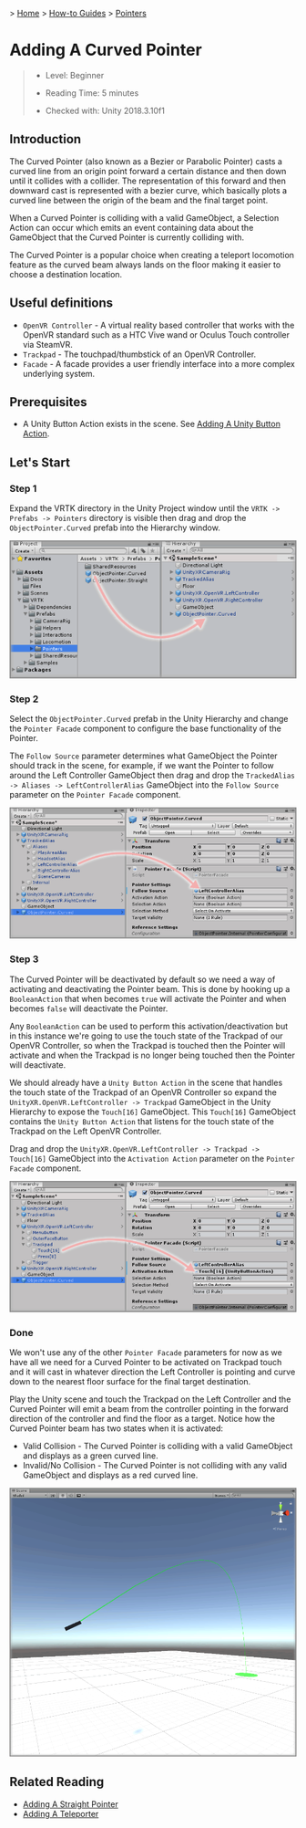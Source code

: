 &gt; [Home](../../../../README.md) &gt; [How-to Guides](../../README.md) &gt; [Pointers](../README.md)

# Adding A Curved Pointer

> * Level: Beginner
>
> * Reading Time: 5 minutes
>
> * Checked with: Unity 2018.3.10f1

## Introduction

The Curved Pointer (also known as a Bezier or Parabolic Pointer) casts a curved line from an origin point forward a certain distance and then down until it collides with a collider. The representation of this forward and then downward cast is represented with a bezier curve, which basically plots a curved line between the origin of the beam and the final target point.

When a Curved Pointer is colliding with a valid GameObject, a Selection Action can occur which emits an event containing data about the GameObject that the Curved Pointer is currently colliding with.

The Curved Pointer is a popular choice when creating a teleport locomotion feature as the curved beam always lands on the floor making it easier to choose a destination location.

## Useful definitions

* `OpenVR Controller` - A virtual reality based controller that works with the OpenVR standard such as a HTC Vive wand or Oculus Touch controller via SteamVR.
* `Trackpad` - The touchpad/thumbstick of an OpenVR Controller.
* `Facade` - A facade provides a user friendly interface into a more complex underlying system.

## Prerequisites

* A Unity Button Action exists in the scene. See [Adding A Unity Button Action](../../Actions/AddingAUnityButtonAction/README.md).

## Let's Start

### Step 1

Expand the VRTK directory in the Unity Project window until the `VRTK -> Prefabs -> Pointers` directory is visible then drag and drop the `ObjectPointer.Curved` prefab into the Hierarchy window.

![Drag Curved Object Pointer To Hierarchy](assets/images/DragCurvedObjectPointerToHierarchy.png)

### Step 2

Select the `ObjectPointer.Curved` prefab in the Unity Hierarchy and change the `Pointer Facade` component to configure the base functionality of the Pointer.

The `Follow Source` parameter determines what GameObject the Pointer should track in the scene, for example, if we want the Pointer to follow around the Left Controller GameObject then drag and drop the `TrackedAlias -> Aliases -> LeftControllerAlias` GameObject into the `Follow Source` parameter on the `Pointer Facade` component.

![Drag And Drop Left Controller Alias As Pointer Follow Source](assets/images/DragAndDropLeftControllerAliasAsPointerFollowSource.png)

### Step 3

The Curved Pointer will be deactivated by default so we need a way of activating and deactivating the Pointer beam. This is done by hooking up a `BooleanAction` that when becomes `true` will activate the Pointer and when becomes `false` will deactivate the Pointer.

Any `BooleanAction` can be used to perform this activation/deactivation but in this instance we're going to use the touch state of the Trackpad of our OpenVR Controller, so when the Trackpad is touched then the Pointer will activate and when the Trackpad is no longer being touched then the Pointer will deactivate.

We should already have a `Unity Button Action` in the scene that handles the touch state of the Trackpad of an OpenVR Controller so expand the `UnityXR.OpenVR.LeftController -> Trackpad` GameObject in the Unity Hierarchy to expose the `Touch[16]` GameObject. This `Touch[16]` GameObject contains the `Unity Button Action` that listens for the touch state of the Trackpad on the Left OpenVR Controller.

Drag and drop the `UnityXR.OpenVR.LeftController -> Trackpad -> Touch[16]` GameObject into the `Activation Action` parameter on the `Pointer Facade` component.

![Drag And Drop Touch Action Onto Activation Action](assets/images/DragAndDropTouchActionOntoActivationAction.png)

### Done

We won't use any of the other `Pointer Facade` parameters for now as we have all we need for a Curved Pointer to be activated on Trackpad touch and it will cast in whatever direction the Left Controller is pointing and curve down to the nearest floor surface for the final target destination.

Play the Unity scene and touch the Trackpad on the Left Controller and the Curved Pointer will emit a beam from the controller pointing in the forward direction of the controller and find the floor as a target. Notice how the Curved Pointer beam has two states when it is activated:

* Valid Collision - The Curved Pointer is colliding with a valid GameObject and displays as a green curved line.
* Invalid/No Collision - The Curved Pointer is not colliding with any valid GameObject and displays as a red curved line.

![Curved Pointer Activated In Scene](assets/images/CurvedPointerActivatedInScene.png)

## Related Reading

* [Adding A Straight Pointer](../AddingAStraightPointer/README.md)
* [Adding A Teleporter](../../Locomotion/AddingATeleporter/README.md)